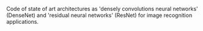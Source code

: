 Code of state of art architectures as 'densely convolutions neural networks' (DenseNet) and 'residual neural networks' (ResNet)
for image recognition applications. 

